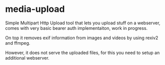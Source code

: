 # media-upload
Simple Multipart Http Upload tool that lets you upload stuff on a webserver, 
comes with very basic bearer auth implementaiton, work in progress. 

On top it removes exif information from images and videos by using rexiv2 and ffmpeg.

However, it does not serve the uploaded files, for this you need to setup an additional webserver.

